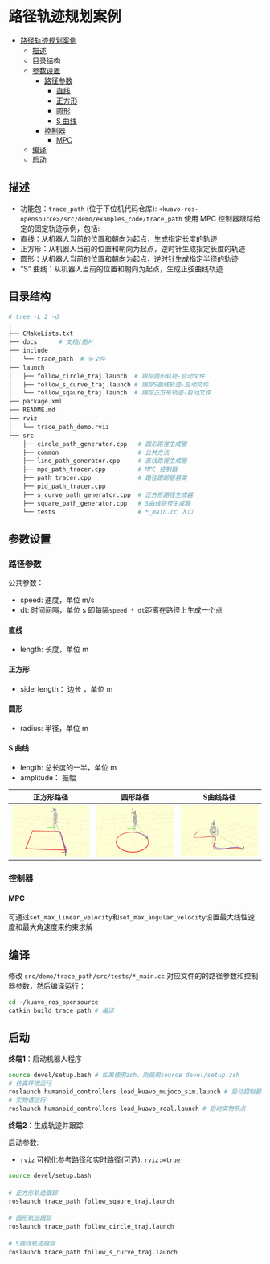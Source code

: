 # 路径轨迹规划案例
- [路径轨迹规划案例](#路径轨迹规划案例)
  - [描述](#描述)
  - [目录结构](#目录结构)
  - [参数设置](#参数设置)
    - [路径参数](#路径参数)
      - [直线](#直线)
      - [正方形](#正方形)
      - [圆形](#圆形)
      - [S 曲线](#s-曲线)
    - [控制器](#控制器)
      - [MPC](#mpc)
  - [编译](#编译)
  - [启动](#启动)

## 描述
- 功能包：`trace_path` (位于下位机代码仓库): `<kuavo-ros-opensource>/src/demo/examples_code/trace_path`
使用 MPC 控制器跟踪给定的固定轨迹示例，包括:
- 直线：从机器人当前的位置和朝向为起点，生成指定长度的轨迹
- 正方形：从机器人当前的位置和朝向为起点，逆时针生成指定长度的轨迹
- 圆形：从机器人当前的位置和朝向为起点，逆时针生成指定半径的轨迹
- “S” 曲线：从机器人当前的位置和朝向为起点，生成正弦曲线轨迹

## 目录结构
```bash
# tree -L 2 -d
.
├── CMakeLists.txt
├── docs      # 文档/图片
├── include 
│   └── trace_path  # 头文件
├── launch        
│   ├── follow_circle_traj.launch  # 跟踪圆形轨迹-启动文件
│   ├── follow_s_curve_traj.launch # 跟踪S曲线轨迹-启动文件
│   └── follow_sqaure_traj.launch  # 跟踪正方形轨迹-启动文件
├── package.xml
├── README.md
├── rviz
│   └── trace_path_demo.rviz
└── src
    ├── circle_path_generator.cpp   # 圆形路径生成器
    ├── common                      # 公共方法
    ├── line_path_generator.cpp     # 直线路径生成器
    ├── mpc_path_tracer.cpp         # MPC 控制器
    ├── path_tracer.cpp             # 路径跟踪器基类
    ├── pid_path_tracer.cpp
    ├── s_curve_path_generator.cpp  # 正方形路径生成器
    ├── square_path_generator.cpp   # S曲线路径生成器
    └── tests                       # *_main.cc 入口
```
## 参数设置
### 路径参数
公共参数：
- speed: 速度，单位 m/s
- dt: 时间间隔，单位 s
即每隔`speed * dt`距离在路径上生成一个点
#### 直线
- length: 长度，单位 m
#### 正方形
- side_length： 边长 ，单位 m
#### 圆形
- radius: 半径，单位 m
#### S 曲线
- length: 总长度的一半，单位 m
- amplitude： 振幅

| 正方形路径 | 圆形路径|S曲线路径 |
| -- | -- | -- |
|![正方形](images/正方形.png)|![圆形](images/圆形.png)|![S形](images/S形.png)|

### 控制器

#### MPC 
可通过`set_max_linear_velocity`和`set_max_angular_velocity`设置最大线性速度和最大角速度来约束求解

## 编译
修改 `src/demo/trace_path/src/tests/*_main.cc` 对应文件的的路径参数和控制器参数，然后编译运行：
```bash
cd ~/kuavo_ros_opensource
catkin build trace_path # 编译
```

## 启动
**终端1**：启动机器人程序

```bash
source devel/setup.bash # 如果使用zsh，则使用source devel/setup.zsh
# 仿真环境运行
roslaunch humanoid_controllers load_kuavo_mujoco_sim.launch # 启动控制器、mpc、wbc、仿真器
# 实物请运行
roslaunch humanoid_controllers load_kuavo_real.launch # 启动实物节点
```

**终端2**：生成轨迹并跟踪

启动参数:
- `rviz` 可视化参考路径和实时路径(可选): `rviz:=true`

```bash
source devel/setup.bash

# 正方形轨迹跟踪
roslaunch trace_path follow_sqaure_traj.launch

# 圆形轨迹跟踪
roslaunch trace_path follow_circle_traj.launch

# S曲线轨迹跟踪
roslaunch trace_path follow_s_curve_traj.launch
```


